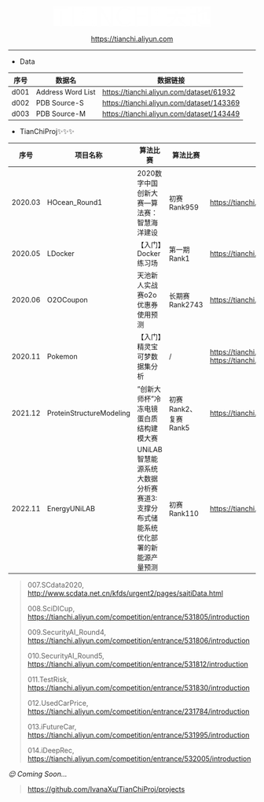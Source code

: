 
<div align=center>
<img src="9999.Temp/logo1.png"/>

https://tianchi.aliyun.com

</div>

---

* Data

| 序号 | 数据名 | 数据链接 |
| - | - | - |
| d001 | Address Word List | https://tianchi.aliyun.com/dataset/61932 |
| d002 | PDB Source-S | https://tianchi.aliyun.com/dataset/143369 |
| d003 | PDB Source-M | https://tianchi.aliyun.com/dataset/143449 |


* TianChiProj✨✨✨

| 序号 | 项目名称 | 算法比赛 | 算法比赛 | 比赛链接/相关链接 |
| - | - | - | - | - |
| 2020.03 | HOcean_Round1 | 2020数字中国创新大赛—算法赛：智慧海洋建设| 初赛Rank959 | https://tianchi.aliyun.com/competition/entrance/231768/introduction |
| 2020.05 | LDocker |【入门】Docker练习场 | 第一期Rank1 | https://tianchi.aliyun.com/competition/entrance/231759/introduction |
| 2020.06 | O2OCoupon | 天池新人实战赛o2o优惠券使用预测 | 长期赛Rank2743 | https://tianchi.aliyun.com/competition/entrance/231593/introduction |
| 2020.11 | Pokemon | 【入门】精灵宝可梦数据集分析 | / | https://tianchi.aliyun.com/competition/entrance/531822/introduction https://tianchi.aliyun.com/notebook/126265 |
| 2021.12 | ProteinStructureModeling | “创新大师杯”冷冻电镜蛋白质结构建模大赛 | 初赛Rank2、复赛Rank5 | https://tianchi.aliyun.com/competition/entrance/531916/introduction |
| 2022.11 | EnergyUNiLAB | UNiLAB智慧能源系统大数据分析赛 赛道3:支撑分布式储能系统优化部署的新能源产量预测| 初赛Rank110 | https://tianchi.aliyun.com/competition/entrance/532022/introduction |

>
> 007.SCdata2020, http://www.scdata.net.cn/kfds/urgent2/pages/saitiData.html
>
> 008.SciDICup, https://tianchi.aliyun.com/competition/entrance/531805/introduction
> 
> 009.SecurityAI_Round4, https://tianchi.aliyun.com/competition/entrance/531806/introduction
>
> 010.SecurityAI_Round5, https://tianchi.aliyun.com/competition/entrance/531812/introduction
>
> 011.TestRisk, https://tianchi.aliyun.com/competition/entrance/531830/introduction
>
> 012.UsedCarPrice, https://tianchi.aliyun.com/competition/entrance/231784/introduction
>  
> 013.iFutureCar, https://tianchi.aliyun.com/competition/entrance/531995/introduction
> 
> 014.iDeepRec, https://tianchi.aliyun.com/competition/entrance/532005/introduction
> 

_😌 Coming Soon..._

> https://github.com/IvanaXu/TianChiProj/projects
